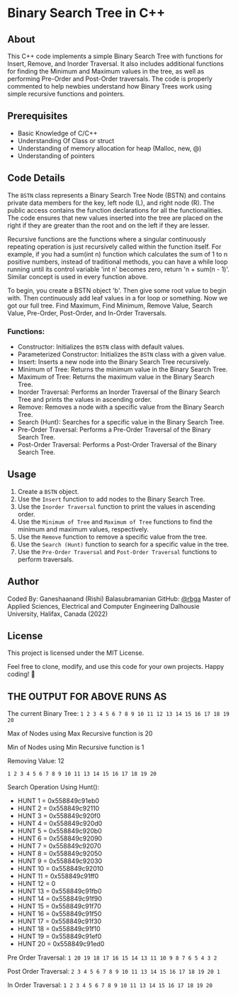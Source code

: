 # Binary Search Tree in C++

## About
This C++ code implements a simple Binary Search Tree with functions for Insert, Remove, and Inorder Traversal. It also includes additional functions for finding the Minimum and Maximum values in the tree, as well as performing Pre-Order and Post-Order traversals. The code is properly commented to help newbies understand how Binary Trees work using simple recursive functions and pointers.

## Prerequisites
- Basic Knowledge of C/C++
- Understanding Of Class or struct
- Understanding of memory allocation for heap (Malloc, new, @)
- Understanding of pointers

## Code Details
The `BSTN` class represents a Binary Search Tree Node (BSTN) and contains private data members for the key, left node (L), and right node (R). The public access contains the function declarations for all the functionalities. The code ensures that new values inserted into the tree are placed on the right if they are greater than the root and on the left if they are lesser.

Recursive functions are the functions where a singular continuously repeating operation is just recursively called within the function itself. For example, if you had a sum(int n) function which calculates the sum of 1 to n positive numbers, instead of traditional methods, you can have a while loop running until its control variable 'int n' becomes zero, return 'n + sum(n - 1)'. Similar concept is used in every function above.

To begin, you create a BSTN object 'b'. Then give some root value to begin with. Then continuously add leaf values in a for loop or something. Now we got our full tree. Find Maximum, Find Minimum, Remove Value, Search Value, Pre-Order, Post-Order, and In-Order Traversals.

### Functions:
- Constructor: Initializes the `BSTN` class with default values.
- Parameterized Constructor: Initializes the `BSTN` class with a given value.
- Insert: Inserts a new node into the Binary Search Tree recursively.
- Minimum of Tree: Returns the minimum value in the Binary Search Tree.
- Maximum of Tree: Returns the maximum value in the Binary Search Tree.
- Inorder Traversal: Performs an Inorder Traversal of the Binary Search Tree and prints the values in ascending order.
- Remove: Removes a node with a specific value from the Binary Search Tree.
- Search (Hunt): Searches for a specific value in the Binary Search Tree.
- Pre-Order Traversal: Performs a Pre-Order Traversal of the Binary Search Tree.
- Post-Order Traversal: Performs a Post-Order Traversal of the Binary Search Tree.

## Usage
1. Create a `BSTN` object.
2. Use the `Insert` function to add nodes to the Binary Search Tree.
3. Use the `Inorder Traversal` function to print the values in ascending order.
4. Use the `Minimum of Tree` and `Maximum of Tree` functions to find the minimum and maximum values, respectively.
5. Use the `Remove` function to remove a specific value from the tree.
6. Use the `Search (Hunt)` function to search for a specific value in the tree.
7. Use the `Pre-Order Traversal` and `Post-Order Traversal` functions to perform traversals.

## Author
Coded By: Ganeshaanand (Rishi) Balasubramanian
GitHub: [@rbga](https://github.com/rbga)
Master of Applied Sciences, Electrical and Computer Engineering
Dalhousie University, Halifax, Canada (2022)

## License
This project is licensed under the MIT License.

Feel free to clone, modify, and use this code for your own projects. Happy coding! 🚀

## THE OUTPUT FOR ABOVE RUNS AS

The current Binary Tree: 
``` 1 2 3 4 5 6 7 8 9 10 11 12 13 14 15 16 17 18 19 20 ```

Max of Nodes using Max Recursive function is 20

Min of Nodes using Min Recursive function is 1

Removing Value: 12
```
1 2 3 4 5 6 7 8 9 10 11 13 14 15 16 17 18 19 20
```
Search Operation Using Hunt():

- HUNT 1 = 0x558849c91eb0
- HUNT 2 = 0x558849c92110
- HUNT 3 = 0x558849c920f0
- HUNT 4 = 0x558849c920d0
- HUNT 5 = 0x558849c920b0
- HUNT 6 = 0x558849c92090
- HUNT 7 = 0x558849c92070
- HUNT 8 = 0x558849c92050
- HUNT 9 = 0x558849c92030
- HUNT 10 = 0x558849c92010
- HUNT 11 = 0x558849c91ff0
- HUNT 12 = 0
- HUNT 13 = 0x558849c91fb0
- HUNT 14 = 0x558849c91f90
- HUNT 15 = 0x558849c91f70
- HUNT 16 = 0x558849c91f50
- HUNT 17 = 0x558849c91f30
- HUNT 18 = 0x558849c91f10
- HUNT 19 = 0x558849c91ef0
- HUNT 20 = 0x558849c91ed0

Pre Order Traversal: 
```1 20 19 18 17 16 15 14 13 11 10 9 8 7 6 5 4 3 2```

Post Order Traversal: 
```2 3 4 5 6 7 8 9 10 11 13 14 15 16 17 18 19 20 1```

In Order Traversal: 
```1 2 3 4 5 6 7 8 9 10 11 13 14 15 16 17 18 19 20```
